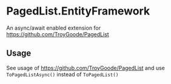 PagedList.EntityFramework
=========================

An async/await enabled extension for https://github.com/TroyGoode/PagedList

## Usage

See usage of https://github.com/TroyGoode/PagedList and use `ToPagedListAsync()` instead of `ToPagedList()`